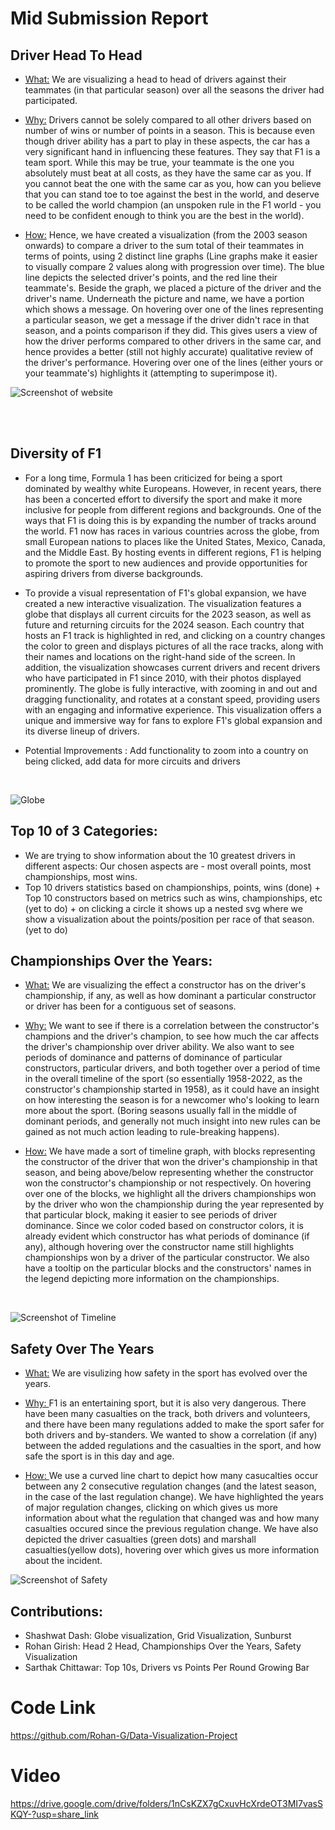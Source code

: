 # Mid Submission Report

## Driver Head To Head
* <u>What:</u> We are visualizing a head to head of drivers against their teammates (in that particular season) over all the seasons the driver had participated.

* <u>Why:</u> Drivers cannot be solely compared to all other drivers based on number of wins or number of points in a season. This is because even though driver ability has a part to play in these aspects, the car has a very significant hand in influencing these features. They say that F1 is a team sport. While this may be true, your teammate is the one you absolutely must beat at all costs, as they have the same car as you. If you cannot beat the one with the same car as you, how can you believe that you can stand toe to toe against the best in the world, and deserve to be called the world champion (an unspoken rule in the F1 world - you need to be confident enough to think you are the best in the world).

* <u>How:</u> Hence, we have created a visualization (from the 2003 season onwards) to compare a driver to the sum total of their teammates in terms of points, using 2 distinct line graphs (Line graphs make it easier to visually compare 2 values along with progression over time). The blue line depicts the selected driver's points, and the red line their teammate's. Beside the graph, we placed a picture of the driver and the driver's name. Underneath the picture and name, we have a portion which shows a message. On hovering over one of the lines representing a particular season, we get a message if the driver didn't race in that season, and a points comparison if they did. This gives users a view of how the driver performs compared to other drivers in the same car, and hence provides a better (still not highly accurate) qualitative review of the driver's performance. Hovering over one of the lines (either yours or your teammate's) highlights it (attempting to superimpose it).

![Screenshot of website](./WebsitePic.png)


<br><br>

## Diversity of F1

* For a long time, Formula 1 has been criticized for being a sport dominated by wealthy white Europeans. However, in recent years, there has been a concerted effort to diversify the sport and make it more inclusive for people from different regions and backgrounds.
One of the ways that F1 is doing this is by expanding the number of tracks around the world. F1 now has races in various countries across the globe, from small European nations to places like the United States, Mexico, Canada, and the Middle East. By hosting events in different regions, F1 is helping to promote the sport to new audiences and provide opportunities for aspiring drivers from diverse backgrounds.

* To provide a visual representation of F1's global expansion, we have created a new interactive visualization. The visualization features a globe that displays all current circuits for the 2023 season, as well as future and returning circuits for the 2024 season. Each country that hosts an F1 track is highlighted in red, and clicking on a country changes the color to green and displays pictures of all the race tracks, along with their names and locations on the right-hand side of the screen. In addition, the visualization showcases current drivers and recent drivers who have participated in F1 since 2010, with their photos displayed prominently. The globe is fully interactive, with zooming in and out and dragging functionality, and rotates at a constant speed, providing users with an engaging and informative experience. This visualization offers a unique and immersive way for fans to explore F1's global expansion and its diverse lineup of drivers.
* Potential Improvements : Add functionality to zoom into a country on being clicked, add data for more circuits and drivers

<br>

![Globe](./tracksOnGlobe.png)

## Top 10 of 3 Categories:
* We are trying to show information about the 10 greatest drivers in different aspects: Our chosen aspects are - most overall points, most championships, most wins.
* Top 10 drivers statistics based on championships, points, wins (done) + Top 10 constructors based on metrics such as wins, championships, etc (yet to do) + on clicking a circle it shows up a nested svg where we show a visualization about the points/position per race of that season.(yet to do)

## Championships Over the Years:
* <u>What:</u> We are visualizing the effect a constructor has on the driver's championship, if any, as well as how dominant a particular constructor or driver has been for a contiguous set of seasons.

* <u>Why:</u> We want to see if there is a correlation between the constructor's champions and the driver's champion, to see how much the car affects the driver's championship over driver ability. We also want to see periods of dominance and patterns of dominance of particular constructors, particular drivers, and both together over a period of time in the overall timeline of the sport (so essentially 1958-2022, as the constructor's championship started in 1958), as it could have an insight on how interesting the season is for a newcomer who's looking to learn more about the sport. (Boring seasons usually fall in the middle of dominant periods, and generally not much insight into new rules can be gained as not much action leading to rule-breaking happens).

* <u>How:</u> We have made a sort of timeline graph, with blocks representing the constructor of the driver that won the driver's championship in that season, and being above/below representing whether the constructor won the constructor's championship or not respectively. On hovering over one of the blocks, we highlight all the drivers championships won by the driver who won the championship during the year represented by that particular block, making it easier to see periods of driver dominance. Since we color coded based on constructor colors, it is already evident which constructor has what periods of dominance (if any), although hovering over the constructor name still highlights championships won by a driver of the particular constructor. We also have a tooltip on the particular blocks and the constructors' names in the legend depicting more information on the championships.

<br>

![Screenshot of Timeline](./timeline.png)

## Safety Over The Years
* <u>What:</u> We are visulizing how safety in the sport has evolved over the years.

* <u>Why: </u> F1 is an entertaining sport, but it is also very dangerous. There have been many casualties on the track, both drivers and volunteers, and there have been many regulations added to make the sport safer for both drivers and by-standers. We wanted  to show a correlation (if any) between the added regulations and the casualties in the sport, and how safe the sport is in this day and age.

* <u>How: </u> We use a curved line chart to depict how many casucalties occur between any 2 consecutive regulation changes (and the latest season, in the case of the last regulation change). We have highlighted the years of major regulation changes, clicking on which gives us more information about what the regulation that changed was and how many casualties occured since the previous regulation change. We have also depicted the driver casualties (green dots) and marshall casualties(yellow dots), hovering over which gives us more information about the incident.

![Screenshot of Safety](./safety.png)


## Contributions:
* Shashwat Dash: Globe visualization, Grid Visualization, Sunburst
* Rohan Girish: Head 2 Head, Championships Over the Years, Safety Visualization
* Sarthak Chittawar: Top 10s, Drivers vs Points Per Round Growing Bar

# Code Link
https://github.com/Rohan-G/Data-Visualization-Project

# Video
https://drive.google.com/drive/folders/1nCsKZX7gCxuvHcXrdeOT3MI7vasSKQY-?usp=share_link